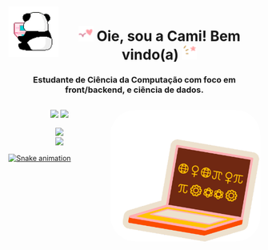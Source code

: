   <img align="left" height="100" src="https://github.com/kmilapl/kmilapl/blob/main/toreadme/gif3.gif"/>

  <h1 align="center">
<img width="30px" src="https://github.com/kmilapl/kmilapl/blob/main/toreadme/gif5.gif"> Oie, sou a Cami! Bem vindo(a) <img width="30px" src="https://github.com/kmilapl/kmilapl/blob/main/toreadme/gif6.gif">
  </h1>
  
<h3 align="center">Estudante de Ciência da Computação com foco em front/backend, e ciência de dados.</h3>

##

 <img align="right" alt="Ilustradai-pic" width="300" style="border-radius:50px;" src="https://github.com/kmilapl/kmilapl/blob/main/toreadme/womencoder.gif"/>

<div align="center" style="display: inline_block"> 
 <a href = "mailto:kmilapl@icloud.com"><img height="22" src="https://img.shields.io/badge/-email-%23333?style=for-the-badge&logo=icloud&logoColor=white" target="_blank"></a>
 <a href="https://www.linkedin.com/in/camila-plira/" target="_blank"><img height="22" src="https://img.shields.io/badge/-LinkedIn-%230077B5?style=for-the-badge&logo=linkedin&logoColor=white" target="_blank"></a> 
</div>



<div align="center">
  <br>
<a href="https://github.com/kmilapl">
<img height="130em" src="https://github-readme-stats.vercel.app/api/top-langs/?username=kmilapl&layout=compact&langs_count=7&theme=dracula"/><br>
<img height="130em" src="https://github-readme-stats.vercel.app/api?username=kmilapl&show_icons=true&theme=dracula&include_all_commits=true&count_private=true"/>
</div>
  
![Snake animation](https://github.com/kmilapl/kmilapl/blob/output/github-contribution-grid-snake.svg)
</div>

  
  
